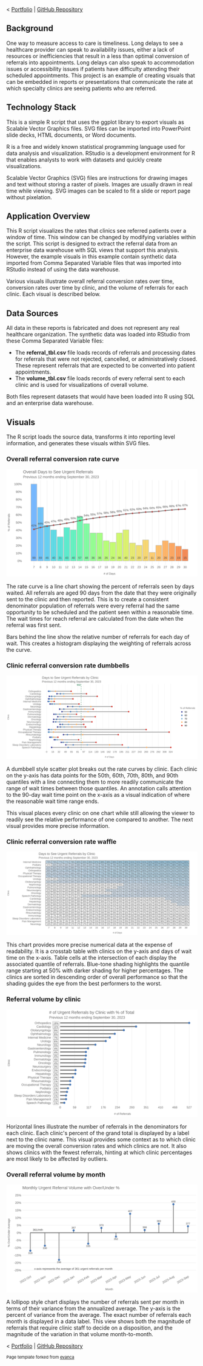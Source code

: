 < [Portfolio](https://907sjl.github.io) | [GitHub Repository](https://github.com/907sjl/clinic-wait-r)    

## Background
One way to measure access to care is timeliness. Long delays to see a healthcare provider can speak to availability issues, either a lack of resources or inefficiencies 
that result in a less than optimal conversion of referrals into appointments. Long delays can also speak to accommodation issues or accessibility issues if patients have 
difficulty attending their scheduled appointments. This project is an example of creating visuals that can be embedded in reports or presentations that communicate the 
rate at which specialty clinics are seeing patients who are referred.    

## Technology Stack
This is a simple R script that uses the ggplot library to export visuals as Scalable Vector Graphics files. SVG files can be imported into PowerPoint slide decks, HTML 
documents, or Word documents.     

R is a free and widely known statistical programming language used for data analysis and visualization. RStudio is a development environment for R that enables analysts to 
work with datasets and quickly create visualizations.    

Scalable Vector Graphics (SVG) files are instructions for drawing images and text without storing a raster of pixels. Images are usually drawn in real time while viewing. 
SVG images can be scaled to fit a slide or report page without pixelation.    

## Application Overview    
This R script visualizes the rates that clinics see referred patients over a window of time. This window can be changed by modifying variables within the script. This 
script is designed to extract the referral data from an enterprise data warehouse with SQL views that support this analysis. However, the example visuals in this example 
contain synthetic data imported from Comma Separated Variable files that was imported into RStudio instead of using the data warehouse.    

Various visuals illustrate overall referral conversion rates over time, conversion rates over time by clinic, and the volume of referrals for each clinic. Each visual 
is described below.    

## Data Sources
All data in these reports is fabricated and does not represent any real healthcare organization. The synthetic data was loaded into RStudio from these Comma Separated 
Variable files: 
- The **referral_tbl.csv** file loads records of referrals and processing dates for referrals that were not rejected, cancelled, or administratively closed. These 
represent referrals that are expected to be converted into patient appointments. 
- The **volume_tbl.csv** file loads records of every referral sent to each clinic and is used for visualizations of overall volume.    

Both files represent datasets that would have been loaded into R using SQL and an enterprise data warehouse.    
   
## Visuals    
The R script loads the source data, transforms it into reporting level information, and generates these visuals within SVG files.    

### Overall referral conversion rate curve    
<img src="images/urgent_seen_curve_by_days_364_2023_09_30.svg?raw=true" alt="SVG image: overall rate curve by day"/>    

The rate curve is a line chart showing the percent of referrals seen by days waited. All referrals are aged 90 days from the date that they were originally sent 
to the clinic and then reported. This is to create a consistent denominator population of referrals were every referral had the same opportunity to be scheduled 
and the patient seen within a reasonable time. The wait times for reach referral are calculated from the date when the referral was first sent.    

Bars behind the line show the relative number of referrals for each day of wait. This creates a histogram displaying the weighting of referrals across the 
curve.    

### Clinic referral conversion rate dumbbells    
<img src="images/urgent_seen_dumbells_by_clinic_364_2023_09_30.svg?raw=true" alt="SVG image: dumbbell chart by clinic"/>    

A dumbbell style scatter plot breaks out the rate curves by clinic. Each clinic on the y-axis has data points for the 50th, 60th, 70th, 80th, and 90th quantiles 
with a line connecting them to more readily communicate the range of wait times between those quantiles. An annotation calls attention to the 90-day wait time 
point on the x-axis as a visual indication of where the reasonable wait time range ends.    

This visual places every clinic on one chart while still allowing the viewer to readily see the relative performance of one compared to another. The next visual 
provides more precise information.    

### Clinic referral conversion rate waffle    
<img src="images/urgent_seen_waffle_by_days_and_clinic_364_2023_09_30.svg?raw=true" alt="SVG image: waffle chart by clinic"/>    

This chart provides more precise numerical data at the expense of readability. It is a crosstab table with clinics on the y-axis and days of wait time on the x-axis. 
Table cells at the intersection of each display the associated quantile of referrals. Blue-tone shading highlights the quantile range starting at 50% with darker 
shading for higher percentages. The clinics are sorted in descending order of overall performance so that the shading guides the eye from the best performers to the 
worst.    

### Referral volume by clinic    
<img src="images/urgent_volume_by_clinic_364_2023_09_30.svg?raw=true" alt="SVG image: chart of referral volumes by clinic"/>    

Horizontal lines illustrate the number of referrals in the denominators for each clinic. Each clinic's percent of the grand total is displayed by a label next to 
the clinic name. This visual provides some context as to which clinic are moving the overall conversion rates and which clinics are not. It also shows clinics 
with the fewest referrals, hinting at which clinic percentages are most likely to be affected by outliers.    

### Overall referral volume by month    
<img src="images/urgent_monthly_volume.svg?raw=true" alt="SVG image: chart of referral volumes by month"/>    

A lollipop style chart displays the number of referrals sent per month in terms of their variance from the annualized average. The y-axis is the percent of variance from the 
average. The exact number of referrals each month is displayed in a data label. This view shows both the magnitude of referrals that require clinic staff to decide on 
a disposition, and the magnitude of the variation in that volume month-to-month.    

< [Portfolio](https://907sjl.github.io) | [GitHub Repository](https://github.com/907sjl/clinic-wait-r)    

<p style="font-size:11px">Page template forked from <a href="https://github.com/evanca/quick-portfolio">evanca</a></p>
<!-- Remove above link if you don't want to attribute -->
